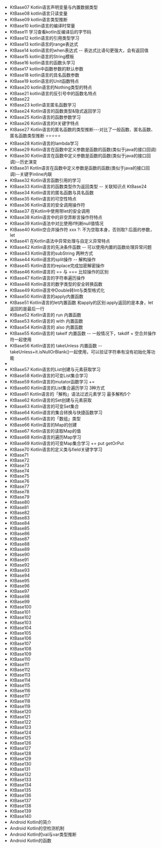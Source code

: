- KtBase07    Kotlin语言声明变量与内置数据类型
- KtBase08    kotlin语言只读变量
- KtBase09    kotlin语言类型推断
- KtBase10    kotlin语言的编译时常量
- KtBase11    学习查看kotlin反编译后的字节码
- KtBase12    kotlin语言的引用类型学习
- KtBase13    kotlin语言的range表达式
- KtBase14    kotlin语言的when表达式 -- 表达式比语句更强大，会有返回值
- KtBase15    kotlin语言的String模板
- KtBase16    kotlin语言的函数头学习
- KtBase17    kotlin中函数参数的默认参数
- KtBase18    kotlin语言的具名函数参数
- KtBase19    kotlin语言的Unit函数特点
- KtBase20    kotlin语言的Nothing类型的特点
- KtBase21    kotlin语言的反引号中的函数名特点
- KtBase22    
- KtBase23    kotlin语言匿名函数学习
- KtBase24    Kotlin语言的函数类型&隐式返回学习
- KtBase25    Kotlin语言的函数参数学习
- KtBase26    Kotlin语言的it关键字特点
- KtBase27    Kotlin语言的匿名函数的类型推断---对比了一般函数、匿名函数、匿名函数类型推断 ⭐️⭐️⭐️⭐️⭐️
- KtBase28    Kotlin语言的lambda学习
- KtBase29    Kotlin语言在函数中定义参数是函数的函数(类似于java的接口回调)
- KtBase30    Kotlin语言在函数中定义参数是函数的函数(类似于java的接口回调)--历史演变
- KtBase31    Kotlin语言在函数中定义参数是函数的函数(类似于java的接口回调)--关键字inline内联
- KtBase32    Kotlin语言函数引用的学习
- KtBase33    Kotlin语言的函数类型作为返回类型 -- 关联知识点 KtBase24
- KtBase34    Kotlin语言的匿名函数与具名函数
- KtBase35    Kotlin语言的可空性特点
- KtBase36    Kotlin语言的安全调用操作符
- KtBase37    在Kotlin中使用带let的安全调用
- KtBase38    Kotlin语言中的非空弄断言操作符特点
- KtBase39    Kotlin语法中对比使用if判断null值情况
- KtBase40    Kotlin空合并操作符 xxx ?: 不为空取本身，否则取?:后面的参数，   let
- KtBase41    在Kotlin语法中异常处理与自定义异常特点
- KtBase42    Kotlin语言的先决条件函数  -- 可以使用内置的函数处理异常问题
- KtBase43    Kotlin语言的subString  两种方式
- KtBase44    Kotlin语言的split操作 -- 解构操作
- KtBase45    Kotlin语言的replace完成加密解密操作
- KtBase46    Kotlin语言的 == 与 === 比较操作的区别
- KtBase47    Kotlin语言的字符串遍历操作
- KtBase48    Kotlin语言的数字类型的安全转换函数
- KtBase49    Kotlin语言中Double转Int与类型格式化
- KtBase50    Kotlin语言的apply内置函数
- KtBase51    Kotlin语言的let内置函数  和apply的区别:apply返回的是本身，let返回的是最后一行
- KtBase52    Kotlin语言的 run 内置函数
- KtBase53    Kotlin语言的 with 内置函数
- KtBase54    Kotlin语言的 also 内置函数
- KtBase55    Kotlin语言的 takeIf 内置函数  -- 一般情况下，takdIf + 空合并操作符一起使用
- KtBase56    Kotlin语言的 takeUnless 内置函数  --takeUnless+it.isNullOrBlank()一起使用，可以验证字符串有没有初始化等功能
- 
- KtBase57    Kotlin语言的List创建与元素获取学习
- KtBase58    Kotlin语言的可变List集合学习
- KtBase59    Kotlin语言的mutator函数学习   +=
- KtBase60    Kotlin语言的List集合遍历学习 3种方式
- KtBase61    Kotlin语言的「解构」语法过滤元素学习  最多解构5个
- KtBase62    Kotlin语言的Set创建与元素获取
- KtBase63    Kotlin语言的可变Set集合
- KtBase64    Kotlin语言的集合转换与快捷函数学习
- KtBase65    Kotlin语言的「数组」类型
- KtBase66    Kotlin语言的Map的创建
- KtBase67    Kotlin语言的读取Map的值
- KtBase68    Kotlin语言的遍历Map学习
- KtBase69    Kotlin语言的可变Map集合学习  +=  put  getOrPut
- KtBase70    Kotlin语言的定义类与field关键字学习
- KtBase71    
- KtBase72    
- KtBase73    
- KtBase74    
- KtBase75    
- KtBase76    
- KtBase77    
- KtBase78    
- KtBase79    
- KtBase80    
- KtBase81    
- KtBase82    
- KtBase83    
- KtBase84    
- KtBase85    
- KtBase86    
- KtBase87    
- KtBase88    
- KtBase89    
- KtBase90    
- KtBase91    
- KtBase92    
- KtBase93    
- KtBase94    
- KtBase95    
- KtBase96    
- KtBase97    
- KtBase98    
- KtBase99    
- KtBase100
- KtBase101
- KtBase102
- KtBase103
- KtBase104
- KtBase105
- KtBase106
- KtBase107
- KtBase108
- KtBase109
- KtBase110
- KtBase111
- KtBase112
- KtBase113
- KtBase114
- KtBase115
- KtBase116
- KtBase117
- KtBase118
- KtBase119
- KtBase120
- KtBase121
- KtBase122
- KtBase123
- KtBase124
- KtBase125
- KtBase126
- KtBase127
- KtBase128
- KtBase129
- KtBase130
- KtBase131
- KtBase132
- KtBase133
- KtBase134
- KtBase135
- KtBase136
- KtBase137
- KtBase138
- KtBase139
- KtBase140
- Android       Kotlin的简介
- Android       Kotlin的空检测机制
- Android       Kotlin的val与var类型推断
- Android       Kotlin的函数
